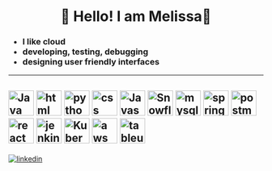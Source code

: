 # <h1 align="center"> 💛 Hello! I am Melissa💛 </h1>

<h3 align ="left"> 
 <ul>
<li> I like cloud </li>
<li> developing, testing, debugging </li>
<li> designing user friendly interfaces </li>
 </ul></h3>

------
<img src="https://upload.wikimedia.org/wikipedia/en/thumb/3/30/Java_programming_language_logo.svg/320px-Java_programming_language_logo.svg.png" alt="Java Logo" width="50" height="50"> <img src="https://www.w3.org/html/logo/img/mark-word-icon.png" alt="html" width="50" height="50"> <img src="https://www.python.org/static/community_logos/python-logo.png" alt="python logot" width="50" height="50"> <img src="https://upload.wikimedia.org/wikipedia/commons/thumb/d/d5/CSS3_logo_and_wordmark.svg/544px-CSS3_logo_and_wordmark.svg.png" alt="css logo" width="50" height="50"> <img src="https://upload.wikimedia.org/wikipedia/commons/thumb/6/6a/JavaScript-logo.png/900px-JavaScript-logo.png?20120221235433" alt="Javascript logo" width="50" height="50"> <img src="https://companieslogo.com/img/orig/SNOW-35164165.png?t=1634190631" alt="Snowflake logo" width="50" height="50"> <img src="https://github.com/MelissaaGuz/MelissaaGuz/assets/102260396/3dd1adf4-29a4-4784-ac12-b4abeade148a" alt="mysql logo" width="50" height="50"> <img src="https://img.icons8.com/?size=100&id=90519&format=png" alt="springboot logo" width="50" height="50">
<img src="https://logowik.com/content/uploads/images/postman-api-platform6643.logowik.com.webp" alt="postman logo" width="50" height="50"> <img src="https://cdn4.iconfinder.com/data/icons/logos-3/600/React.js_logo-1024.png" alt="react logo" width="50" height="50"> <img src="https://technology.amis.nl/wp-content/uploads/2018/09/jenkin.png" alt="jenkins logo" width="50" height="50"> <img src="https://upload.wikimedia.org/wikipedia/commons/3/39/Kubernetes_logo_without_workmark.svg" alt="Kubernetes logo" width="50" height="50"> <img src="https://ih1.redbubble.net/image.3917587429.0371/st,small,507x507-pad,600x600,f8f8f8.jpg" alt="aws logo" width="50" height="50"> <img src="https://uploads-ssl.webflow.com/5c8824c3590eda44d6490dcf/6315d8b96f7b0e96cbe4f023_Tableau%2520logo%25402x.webp" alt="tableu logo" width="50" height="50">
---
[![linkedin](https://img.shields.io/badge/linkedin-0A66C2?style=for-the-badge&logo=linkedin&logoColor=white)](https://www.linkedin.com/in/melissa-guzman-92667a22b)
